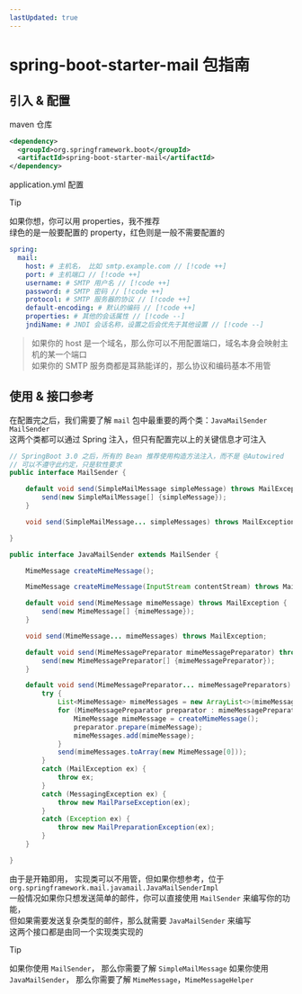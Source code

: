 ```yaml
---
lastUpdated: true
---
```


# spring-boot-starter-mail 包指南

## 引入 & 配置

maven 仓库

```xml
<dependency>
  <groupId>org.springframework.boot</groupId>
  <artifactId>spring-boot-starter-mail</artifactId>
</dependency>
```

application.yml 配置

> [!TIP]
> 如果你想，你可以用 properties，我不推荐  
> 绿色的是一般要配置的 property，红色则是一般不需要配置的

```yml
spring:
  mail:
    host: # 主机名， 比如 smtp.example.com // [!code ++]
    port: # 主机端口 // [!code ++]
    username: # SMTP 用户名 // [!code ++]
    password: # SMTP 密码 // [!code ++]
    protocol: # SMTP 服务器的协议 // [!code ++]
    default-encoding: # 默认的编码 // [!code ++]
    properties: # 其他的会话属性 // [!code --]
    jndiName: # JNDI 会话名称，设置之后会优先于其他设置 // [!code --]
```

> 如果你的 host 是一个域名，那么你可以不用配置端口，域名本身会映射主机的某一个端口  
> 如果你的 SMTP 服务商都是耳熟能详的，那么协议和编码基本不用管

## 使用 & 接口参考

在配置完之后，我们需要了解 `mail` 包中最重要的两个类：`JavaMailSender` `MailSender`  
这两个类都可以通过 Spring 注入，但只有配置完以上的关键信息才可注入

```java
// SpringBoot 3.0 之后，所有的 Bean 推荐使用构造方法注入，而不是 @Autowired
// 可以不遵守此约定，只是软性要求
public interface MailSender {

    default void send(SimpleMailMessage simpleMessage) throws MailException {
        send(new SimpleMailMessage[] {simpleMessage});
    }

    void send(SimpleMailMessage... simpleMessages) throws MailException;

}

public interface JavaMailSender extends MailSender {

    MimeMessage createMimeMessage();

    MimeMessage createMimeMessage(InputStream contentStream) throws MailException;

    default void send(MimeMessage mimeMessage) throws MailException {
        send(new MimeMessage[] {mimeMessage});
    }

    void send(MimeMessage... mimeMessages) throws MailException;

    default void send(MimeMessagePreparator mimeMessagePreparator) throws MailException {
        send(new MimeMessagePreparator[] {mimeMessagePreparator});
    }

    default void send(MimeMessagePreparator... mimeMessagePreparators) throws MailException {
        try {
            List<MimeMessage> mimeMessages = new ArrayList<>(mimeMessagePreparators.length);
            for (MimeMessagePreparator preparator : mimeMessagePreparators) {
                MimeMessage mimeMessage = createMimeMessage();
                preparator.prepare(mimeMessage);
                mimeMessages.add(mimeMessage);
            }
            send(mimeMessages.toArray(new MimeMessage[0]));
        }
        catch (MailException ex) {
            throw ex;
        }
        catch (MessagingException ex) {
            throw new MailParseException(ex);
        }
        catch (Exception ex) {
            throw new MailPreparationException(ex);
        }
    }

}
```

由于是开箱即用， 实现类可以不用管，但如果你想参考，位于 `org.springframework.mail.javamail.JavaMailSenderImpl`  
一般情况如果你只想发送简单的邮件，你可以直接使用 `MailSender` 来编写你的功能，  
但如果需要发送复杂类型的邮件，那么就需要 `JavaMailSender` 来编写  
这两个接口都是由同一个实现类实现的

> [!TIP]
> 如果你使用 `MailSender`， 那么你需要了解 `SimpleMailMessage`
> 如果你使用 `JavaMailSender`， 那么你需要了解 `MimeMessage`，`MimeMessageHelper`
